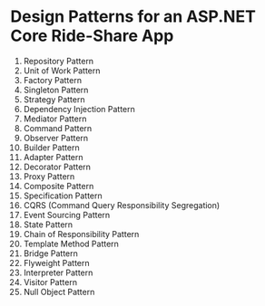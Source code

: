 
# Design Patterns for an ASP.NET Core Ride-Share App

1. Repository Pattern  
2. Unit of Work Pattern  
3. Factory Pattern  
4. Singleton Pattern  
5. Strategy Pattern  
6. Dependency Injection Pattern  
7. Mediator Pattern  
8. Command Pattern  
9. Observer Pattern  
10. Builder Pattern  
11. Adapter Pattern  
12. Decorator Pattern  
13. Proxy Pattern  
14. Composite Pattern  
15. Specification Pattern  
16. CQRS (Command Query Responsibility Segregation)  
17. Event Sourcing Pattern  
18. State Pattern  
19. Chain of Responsibility Pattern  
20. Template Method Pattern  
21. Bridge Pattern  
22. Flyweight Pattern  
23. Interpreter Pattern  
24. Visitor Pattern  
25. Null Object Pattern  

